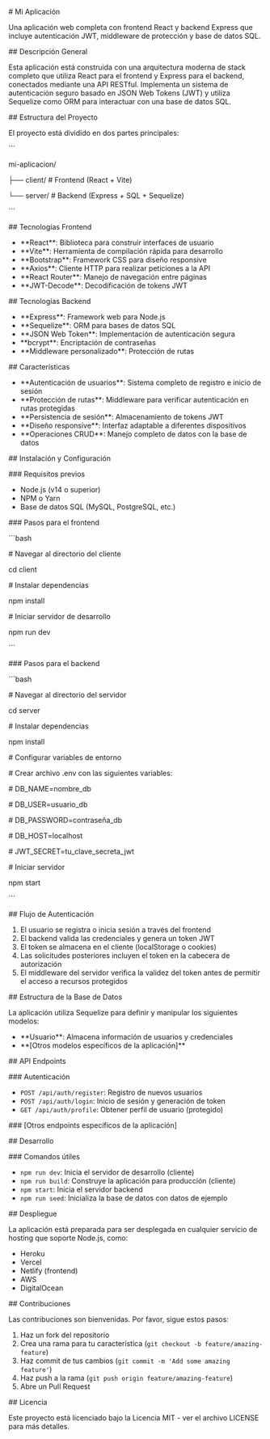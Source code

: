 \# Mi Aplicación

Una aplicación web completa con frontend React y backend Express que incluye autenticación JWT, middleware de protección y base de datos SQL.

\## Descripción General

Esta aplicación está construida con una arquitectura moderna de stack completo que utiliza React para el frontend y Express para el backend, conectados mediante una API RESTful. Implementa un sistema de autenticación seguro basado en JSON Web Tokens (JWT) y utiliza Sequelize como ORM para interactuar con una base de datos SQL.

\## Estructura del Proyecto

El proyecto está dividido en dos partes principales:

\```

mi-aplicacion/

├── client/     # Frontend (React + Vite)

└── server/     # Backend (Express + SQL + Sequelize)

\```

\## Tecnologías Frontend

- \*\*React\*\*: Biblioteca para construir interfaces de usuario
- \*\*Vite\*\*: Herramienta de compilación rápida para desarrollo
- \*\*Bootstrap\*\*: Framework CSS para diseño responsive
- \*\*Axios\*\*: Cliente HTTP para realizar peticiones a la API
- \*\*React Router\*\*: Manejo de navegación entre páginas
- \*\*JWT-Decode\*\*: Decodificación de tokens JWT

\## Tecnologías Backend

- \*\*Express\*\*: Framework web para Node.js
- \*\*Sequelize\*\*: ORM para bases de datos SQL
- \*\*JSON Web Token\*\*: Implementación de autenticación segura
- \*\*bcrypt\*\*: Encriptación de contraseñas
- \*\*Middleware personalizado\*\*: Protección de rutas

\## Características

- \*\*Autenticación de usuarios\*\*: Sistema completo de registro e inicio de sesión
- \*\*Protección de rutas\*\*: Middleware para verificar autenticación en rutas protegidas
- \*\*Persistencia de sesión\*\*: Almacenamiento de tokens JWT
- \*\*Diseño responsive\*\*: Interfaz adaptable a diferentes dispositivos
- \*\*Operaciones CRUD\*\*: Manejo completo de datos con la base de datos

\## Instalación y Configuración

\### Requisitos previos

- Node.js (v14 o superior)
- NPM o Yarn
- Base de datos SQL (MySQL, PostgreSQL, etc.)

\### Pasos para el frontend

\```bash

\# Navegar al directorio del cliente

cd client

\# Instalar dependencias

npm install

\# Iniciar servidor de desarrollo

npm run dev

\```

\### Pasos para el backend

\```bash

\# Navegar al directorio del servidor

cd server

\# Instalar dependencias

npm install

\# Configurar variables de entorno

\# Crear archivo .env con las siguientes variables:

\# DB\_NAME=nombre\_db

\# DB\_USER=usuario\_db

\# DB\_PASSWORD=contraseña\_db

\# DB\_HOST=localhost

\# JWT\_SECRET=tu\_clave\_secreta\_jwt

\# Iniciar servidor

npm start

\```

\## Flujo de Autenticación

1. El usuario se registra o inicia sesión a través del frontend
1. El backend valida las credenciales y genera un token JWT
1. El token se almacena en el cliente (localStorage o cookies)
1. Las solicitudes posteriores incluyen el token en la cabecera de autorización
1. El middleware del servidor verifica la validez del token antes de permitir el acceso a recursos protegidos

\## Estructura de la Base de Datos

La aplicación utiliza Sequelize para definir y manipular los siguientes modelos:

- \*\*Usuario\*\*: Almacena información de usuarios y credenciales
- \*\*[Otros modelos específicos de la aplicación]\*\*

\## API Endpoints

\### Autenticación

- `POST /api/auth/register`: Registro de nuevos usuarios
- `POST /api/auth/login`: Inicio de sesión y generación de token
- `GET /api/auth/profile`: Obtener perfil de usuario (protegido)

\### [Otros endpoints específicos de la aplicación]

\## Desarrollo

\### Comandos útiles

- `npm run dev`: Inicia el servidor de desarrollo (cliente)
- `npm run build`: Construye la aplicación para producción (cliente)
- `npm start`: Inicia el servidor backend
- `npm run seed`: Inicializa la base de datos con datos de ejemplo

\## Despliegue

La aplicación está preparada para ser desplegada en cualquier servicio de hosting que soporte Node.js, como:

- Heroku
- Vercel
- Netlify (frontend)
- AWS
- DigitalOcean

\## Contribuciones

Las contribuciones son bienvenidas. Por favor, sigue estos pasos:

1. Haz un fork del repositorio
1. Crea una rama para tu característica (`git checkout -b feature/amazing-feature`)
1. Haz commit de tus cambios (`git commit -m 'Add some amazing feature'`)
1. Haz push a la rama (`git push origin feature/amazing-feature`)
1. Abre un Pull Request

\## Licencia

Este proyecto está licenciado bajo la Licencia MIT - ver el archivo LICENSE para más detalles.
